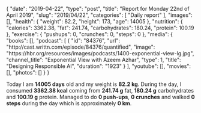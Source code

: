{
    "date": "2019-04-22",
    "type": "post",
    "title": "Report for Monday 22nd of April 2019",
    "slug": "2019\/04\/22",
    "categories": [
        "Daily report"
    ],
    "images": [],
    "health": {
        "weight": 82.2,
        "height": 173,
        "age": 14005
    },
    "nutrition": {
        "calories": 3362.38,
        "fat": 241.74,
        "carbohydrates": 180.24,
        "protein": 100.19
    },
    "exercise": {
        "pushups": 0,
        "crunches": 0,
        "steps": 0
    },
    "media": {
        "books": [],
        "podcast": [
            {
                "id": "84376",
                "url": "http:\/\/cast.writtn.com\/episode\/84376\/quantified",
                "image": "https:\/\/hbr.org\/resources\/images\/podcasts\/1400-exponential-view-lg.jpg",
                "channel_title": "Exponential View with Azeem Azhar",
                "type": 1,
                "title": "Designing Responsible AI",
                "duration": "1923"
            }
        ],
        "youtube": [],
        "movies": [],
        "photos": []
    }
}

Today I am <strong>14005 days</strong> old and my weight is <strong>82.2 kg</strong>. During the day, I consumed <strong>3362.38 kcal</strong> coming from <strong>241.74 g</strong> fat, <strong>180.24 g</strong> carbohydrates and <strong>100.19 g</strong> protein. Managed to do <strong>0 push-ups</strong>, <strong>0 crunches</strong> and walked <strong>0 steps</strong> during the day which is approximately <strong>0 km</strong>.